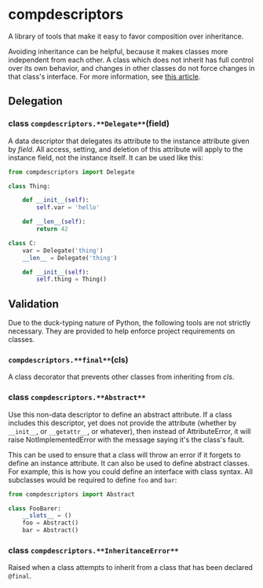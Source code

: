 # compdescriptors

A library of tools that make it easy to favor composition over inheritance.

Avoiding inheritance can be helpful, because it makes classes more independent
from each other. A class which does not inherit has full control over its own
behavior, and changes in other classes do not force changes in that class's
interface. For more information, see [this
article](https://en.wikipedia.org/wiki/Composition_over_inheritance).

## Delegation

### class `compdescriptors.**Delegate**`(field)

A data descriptor that delegates its attribute to the instance attribute given
by *field*. All access, setting, and deletion of this attribute will apply to
the instance field, not the instance itself. It can be used like this:

```python
from compdescriptors import Delegate

class Thing:

    def __init__(self):
        self.var = 'hello'

    def __len__(self):
        return 42

class C:
    var = Delegate('thing')
    __len__ = Delegate('thing')

    def __init__(self):
        self.thing = Thing()
```

## Validation

Due to the duck-typing nature of Python, the following tools are not strictly
necessary. They are provided to help enforce project requirements on classes.

### `compdescriptors.**final**`(cls)

A class decorator that prevents other classes from inheriting from *cls*.

### class `compdescriptors.**Abstract**`

Use this non-data descriptor to define an abstract attribute. If a class
includes this descriptor, yet does not provide the attribute (whether by
`__init__`, or `__getattr__`, or whatever), then instead of AttributeError, it
will raise NotImplementedError with the message saying it's the class's fault.

This can be used to ensure that a class will throw an error if it forgets to
define an instance attribute. It can also be used to define abstract classes.
For example, this is how you could define an interface with class syntax. All
subclasses would be required to define `foo` and `bar`:

```python
from compdescriptors import Abstract

class FooBarer:
    __slots__ = ()
    foo = Abstract()
    bar = Abstract()
```

### class `compdescriptors.**InheritanceError**`

Raised when a class attempts to inherit from a class that has been declared
`@final`.
